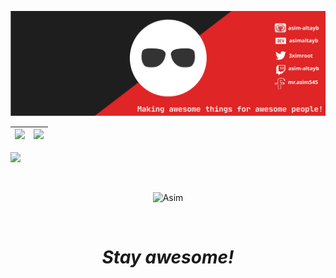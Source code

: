 [![Social banner for Asim](https://github.com/asim-altayb/asim-altayb/blob/main/assets/my_header.svg)](https://www.linkedin.com/in/asim-abdallah/)



|![](https://github-readme-stats.vercel.app/api?username=asim-altayb&&show_icons=true&title_color=ffffff&icon_color=bb2acf&text_color=daf7dc&bg_color=151515)|![](https://github-readme-stats.vercel.app/api/top-langs/?username=asim-altayb&layout=compact&theme=tokyonight&langs_count=10)|
|-|-|


![](https://activity-graph.herokuapp.com/graph?username=asim-altayb&theme=redical)

<br>
<p align="center"><p align="center"> <img src="https://komarev.com/ghpvc/?username=asim-altayb" alt="Asim"/> </p>  </p>
<br>

<h1 align='center'><i>Stay awesome!</i></h1>

